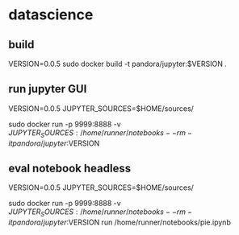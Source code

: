 # datascience

## build
VERSION=0.0.5
sudo docker build -t pandora/jupyter:$VERSION .

## run jupyter GUI
VERSION=0.0.5
JUPYTER_SOURCES=$HOME/sources/
 
sudo docker run -p 9999:8888 -v $JUPYTER_SOURCES:/home/runner/notebooks --rm -it pandora/jupyter:$VERSION

## eval notebook headless
VERSION=0.0.5
JUPYTER_SOURCES=$HOME/sources/
 
sudo docker run -p 9999:8888 -v $JUPYTER_SOURCES:/home/runner/notebooks --rm -it pandora/jupyter:$VERSION run /home/runner/notebooks/pie.ipynb